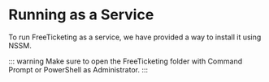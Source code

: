 # Running as a Service

To run FreeTicketing as a service, we have provided a way to install it using NSSM.

::: warning
Make sure to open the FreeTicketing folder with Command Prompt or PowerShell as Administrator.
:::